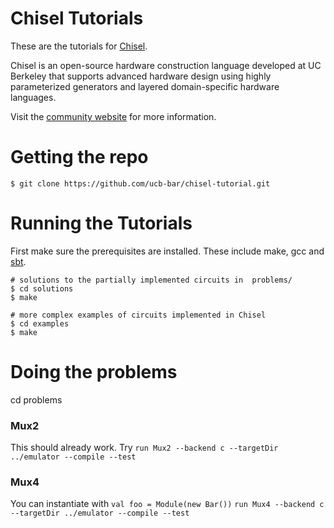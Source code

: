 Chisel Tutorials
================

These are the tutorials for [Chisel](https://github.com/ucb-bar/chisel).

Chisel is an open-source hardware construction language developed
at UC Berkeley that supports advanced hardware design using highly
parameterized generators and layered domain-specific hardware languages.

Visit the [community website](http://chisel.eecs.berkeley.edu/) for more
information.

Getting the repo
================

    $ git clone https://github.com/ucb-bar/chisel-tutorial.git

Running the Tutorials
=====================

First make sure the prerequisites are installed. These include make, gcc
and [sbt](http://www.scala-sbt.org/release/docs/Getting-Started/Setup.html).

    # solutions to the partially implemented circuits in  problems/
    $ cd solutions
    $ make

    # more complex examples of circuits implemented in Chisel
    $ cd examples
    $ make


Doing the problems
=====================
cd problems

### Mux2
This should already work. Try
`run Mux2 --backend c --targetDir ../emulator --compile --test`

### Mux4

You can instantiate with `val foo = Module(new Bar())`
`run Mux4 --backend c --targetDir ../emulator --compile --test`
